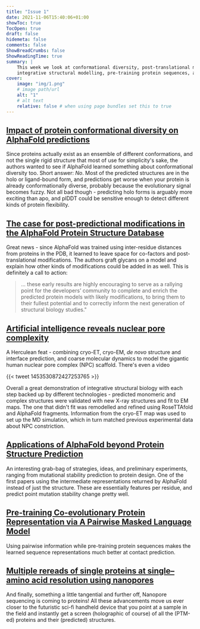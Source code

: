 ```yaml
---
title: "Issue 1"
date: 2021-11-06T15:40:06+01:00 
showToc: true 
TocOpen: true 
draft: false 
hidemeta: false 
comments: false
ShowBreadCrumbs: false 
ShowReadingTime: true
summary: | 
    This week we look at conformational diversity, post-translational modifications,
    integrative structural modelling, pre-training protein sequences, and sequencing proteins. 
cover:
    image: "img/1.png" 
    # image path/url 
    alt: "1" 
    # alt text 
    relative: false # when using page bundles set this to true
---
```


## [Impact of protein conformational diversity on AlphaFold predictions](https://doi.org/10.1101/2021.10.27.466189)

Since proteins actually exist as an ensemble of different conformations, and not the single rigid structure that most of use for simplicity's sake, the authors wanted to see if AlphaFold learned something about conformational diversity too. Short answer: _No_. Most of the predicted structures are in the holo or ligand-bound form, and predictions get worse when your protein is already conformationally diverse, probably because the evolutionary signal becomes fuzzy. Not all bad though - predicting holo forms is arguably more exciting than apo, and plDDT could be sensitive enough to detect different kinds of protein flexibility.

## [The case for post-predictional modifications in the AlphaFold Protein Structure Database](https://doi.org/10.1038/s41594-021-00680-9)

Great news - since AlphaFold was trained using inter-residue distances from proteins in the PDB, it learned to leave space for co-factors and post-translational modifications. The authors graft glycans on a model and explain how other kinds of modifications could be added in as well. This is definitely a call to action:

> ... these early results are highly encouraging to serve as a rallying point for the developers’ community to complete and enrich the predicted protein models with likely modifications, to bring them to their fullest potential and to correctly inform the next generation of structural biology studies."

## [Artificial intelligence reveals nuclear pore complexity](https://www.biorxiv.org/content/10.1101/2021.10.26.465776v3)

A Herculean feat - combining cryo-ET, cryo-EM, _de novo_ structure and interface prediction, and coarse molecular dynamics to model the gigantic human nuclear pore complex (NPC) scaffold. There's even a video

{{< tweet 1453530872427253765 >}}

Overall a great demonstration of integrative structural biology with each step backed up by different technologies - predicted monomeric and complex structures were validated with new X-ray structures and fit to EM maps. The one that didn't fit was remodelled and refined using RoseTTAfold and AlphaFold fragments. Information from the cryo-ET map was used to set up the MD simulation, which in turn matched previous experimental data about NPC constriction.

## [Applications of AlphaFold beyond Protein Structure Prediction](https://doi.org/10.1101/2021.11.03.467194)

An interesting grab-bag of strategies, ideas, and preliminary experiments, ranging from mutational stability prediction to protein design. One of the first papers using the intermediate representations returned by AlphaFold instead of just the structure. These are essentially features per residue, and predict point mutation stability change pretty well.

## [Pre-training Co-evolutionary Protein Representation via A Pairwise Masked Language Model](https://arxiv.org/abs/2110.15527)

Using pairwise information while pre-training protein sequences makes the learned sequence representations much better at contact prediction.

## [Multiple rereads of single proteins at single–amino acid resolution using nanopores](https://doi.org/10.1126/science.abl4381)

And finally, something a little tangential and further off, Nanopore sequencing is coming to proteins! All these advancements move us ever closer to the futuristic sci-fi handheld device that you point at a sample in the field and instantly get a screen (holographic of course) of all the (PTM-ed) proteins and their (predicted) structures.
